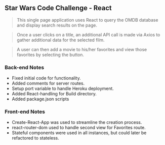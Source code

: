 ## Star Wars Code Challenge - React

> This single page application uses React to query the OMDB database and display search results on the page. 

> Once a user clicks on a title, an additional API call is made via Axios to gather additional data for the selected film.

> A user can then add a movie to his/her favorites and view those favorites by selecting the button. 

### Back-end Notes

- Fixed initial code for functionality.
- Added comments for server routes.
- Setup port variable to handle Heroku deployment. 
- Added React-handling for Build directory.
- Added package.json scripts

### Front-end Notes

- Create-React-App was used to streamline the creation process. 
- react-router-dom used to handle second view for Favorites route. 
- Stateful components were used in all instances, but could later be refactored to stateless.

